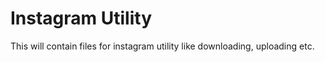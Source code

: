 # Instagram Utility
This will contain files for  instagram utility like downloading, uploading etc.
